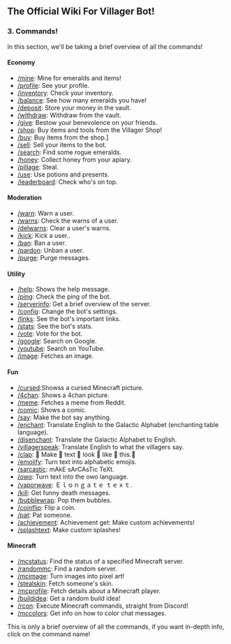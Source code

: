 ## The Official Wiki For Villager Bot!

### 3. Commands!

In this section, we'll be taking a brief overview of all the commands!

#### Economy

- [/mine](): Mine for emeralds and items!
- [/profile](): See your profile.
- [/inventory](): Check your inventory.
- [/balance](): See how many emeralds you have!
- [/deposit](): Store your money in the vault.
- [/withdraw](): Withdraw from the vault.
- [/give](): Bestow your benevolence on your friends.
- [/shop](): Buy items and tools from the Villager Shop!
- [/buy](): Buy items from the shop.]
- [/sell](): Sell your items to the bot.
- [/search](): Find some rogue emeralds. 
- [/honey](): Collect honey from your apiary.
- [/pillage](): Steal.
- [/use](): Use potions and presents. 
- [/leaderboard](): Check who's on top. 

#### Moderation

- [/warn](): Warn a user.
- [/warns](): Check the warns of a user.
- [/delwarns](): Clear a user's warns.
- [/kick](): Kick a user..
- [/ban](): Ban a user.
- [/pardon](): Unban a user.
- [/purge](): Purge messages. 

#### Utility 

- [/help](): Shows the help message.
- [/ping](): Check the ping of the bot.
- [/serverinfo](): Get a brief overview of the server.
- [/config](): Change the bot's settings.
- [/links](): See the bot's important links.
- [/stats](): See the bot's stats.
- [/vote](): Vote for the bot. 
- [/google](): Search on Google.
- [/youtube](): Search on YouTube. 
- [/image](): Fetches an image.

#### Fun

- [/cursed]():Showss a cursed Minecraft picture.
- [/4chan](): Shows a 4chan picture. 
- [/meme](): Fetches a meme from Reddit.
- [/comic](): Shows a comic.
- [/say](): Make the bot say anything. 
- [/enchant](): Translate English to the Galactic Alphabet (enchanting table language).
- [/disenchant](): Translate the Galactic Alphabet to English. 
- [/villagerspeak](): Translate English to what the villagers say.
- [/clap](): 👏 Make 👏 text 👏 look 👏 like 👏 this.👏
- [/emojify](): Turn text into alphabetic emojis.
- [/sarcastic](): mAkE sArCAsTic TeXt.
- [/owo](): Turn text into the owo language.
- [/vaporwave](): Ｅｌｏｎｇａｔｅ ｔｅｘｔ.
- [/kill](): Get funny death messages.
- [/bubblewrap](): Pop them bubbles.
- [/coinflip](): Flip a coin.
- [/pat](): Pat someone.
- [/achievement](): Achievement get: Make custom achievements!
- [/splashtext](): Make custom splashes!

#### Minecraft 

- [/mcstatus](): Find the status of a specified Minecraft server.
- [/randommc](): Find a random server.
- [/mcimage](): Turn images into pixel art!
- [/stealskin](): Fetch someone's skin.
- [/mcprofile](): Fetch details about a Minecraft player. 
- [/buildidea](): Get a random build idea!
- [/rcon](): Execute Minecraft commands, straight from Discord!
- [/mccolors](): Get info on how to color chat messages.

This is only a brief overview of all the commands, if you want in-depth info, click on the command name!